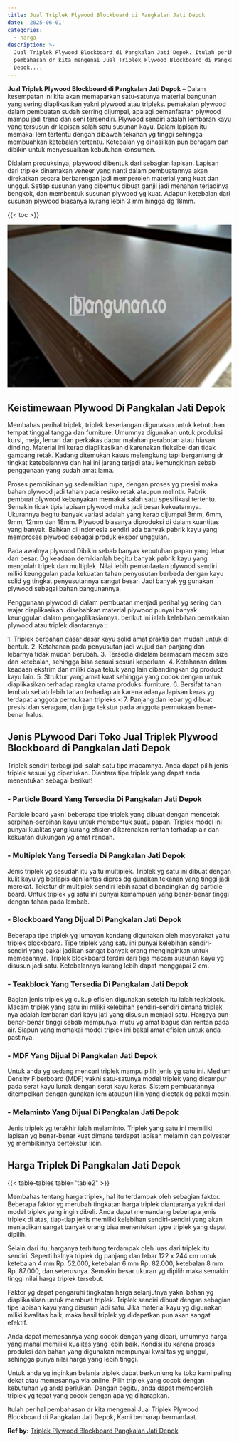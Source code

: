 ```yaml
---
title: Jual Triplek Plywood Blockboard di Pangkalan Jati Depok
date: '2025-06-01'
categories:
  - harga
description: >-
  Jual Triplek Plywood Blockboard di Pangkalan Jati Depok. Itulah perihal
  pembahasan dr kita mengenai Jual Triplek Plywood Blockboard di Pangkalan Jati
  Depok,...
---
```


**Jual Triplek Plywood Blockboard di Pangkalan Jati Depok** – Dalam kesempatan ini kita akan memaparkan satu-satunya material bangunan yang sering diaplikasikan yakni plywood atau tripleks. pemakaian plywood dalam pembuatan sudah serring dijumpai, apalagi pemanfaatan plywood mampu jadi trend dan seni tersendiri. Plywood sendiri adalah lembaran kayu yang tersusun dr lapisan salah satu susunan kayu. Dalam lapisan itu memakai lem tertentu dengan dibawah tekanan yg tinggi sehingga membuahkan ketebalan tertentu. Ketebalan yg dihasilkan pun beragam dan dibikin untuk menyesuaikan kebutuhan konsumen.

Didalam produksinya, playwood dibentuk dari sebagian lapisan. Lapisan dari triplek dinamakan veneer yang nanti dalam pembuatannya akan direkatkan secara berbarengan jadi memperoleh material yang kuat dan unggul. Setiap susunan yang dibentuk dibuat ganjil jadi menahan terjadinya bengkok, dan membentuk susunan plywood yg kuat. Adapun ketebalan dari susunan plywood biasanya kurang lebih 3 mm hingga dg 18mm.

{{< toc >}}

![Jual Triplek Plywood Blockboard di Pangkalan Jati Depok](/images/jual-triplek-murah-31.png)

## Keistimewaan Plywood Di Pangkalan Jati Depok

Membahas perihal triplek, triplek keseriangan digunakan untuk kebutuhan tempat tinggal tangga dan furniture. Umumnya digunakan untuk produksi kursi, meja, lemari dan perkakas dapur malahan perabotan atau hiasan dinding. Material ini kerap diaplikasikan dikarenakan fleksibel dan tidak gampang retak. Kadang ditemukan kasus melengkung tapi bergantung dr tingkat ketebalannya dan hal ini jarang terjadi atau kemungkinan sebab penggunaan yang sudah amat lama.

Proses pembikinan yg sedemikian rupa, dengan proses yg presisi maka bahan plywood jadi tahan pada resiko retak ataupun melintir. Pabrik pembuat plywood kebanyakan memakai salah satu spesifikasi tertentu. Semakin tidak tipis lapisan plywood maka jadi besar kekuatannya. Ukurannya begitu banyak variasi adalah yang kerap dijumpai 3mm, 6mm, 9mm, 12mm dan 18mm. Plywood biasanya diproduksi di dalam kuantitas yang banyak. Bahkan di Indonesia sendiri ada banyak pabrik kayu yang memproses plywood sebagai produk ekspor unggulan.

Pada awalnya plywood Dibikin sebab banyak kebutuhan papan yang lebar dan besar. Dg keadaan demikianlah begitu banyak pabrik kayu yang mengolah tripek dan multiplek. Nilai lebih pemanfaatan plywood sendiri miliki keunggulan pada kekuatan tahan penyusutan berbeda dengan kayu solid yg tingkat penyusutannya sangat besar. Jadi banyak yg gunakan plywood sebagai bahan bangunannya.

Penggunaan plywood di dalam pembuatan menjadi perihal yg sering dan wajar diaplikasikan. disebabkan material plywood punyai banyak keunggulan dalam pengaplikasiannya. berikut ini ialah kelebihan pemakaian plywood atau triplek diantaranya :

1\. Triplek berbahan dasar dasar kayu solid amat praktis dan mudah untuk di bentuk. 2. Ketahanan pada penyusutan jadi wujud dan panjang dan lebarnya tidak mudah berubah. 3. Tersedia didalam bermacam macam size dan ketebalan, sehingga bisa sesuai sesuai keperluan. 4. Ketahanan dalam keadaan ekstrim dan miliki daya tekuk yang lain dibandingkan dg product kayu lain. 5. Struktur yang amat kuat sehingga yang cocok dengan untuk diaplikasikan terhadap rangka utama produksi furniture. 6. Bersifat tahan lembab sebab lebih tahan terhadap air karena adanya lapisan keras yg terdapat anggota permukaan tripleks.< 7. Panjang dan lebar yg dibuat presisi dan seragam, dan juga tekstur pada anggota permukaan benar-benar halus.

## Jenis PLywood Dari Toko Jual Triplek Plywood Blockboard di Pangkalan Jati Depok

Triplek sendiri terbagi jadi salah satu tipe macamnya. Anda dapat pilih jenis triplek sesuai yg diperlukan. Diantara tipe triplek yang dapat anda menentukan sebagai berikut!

### \- Particle Board Yang Tersedia Di Pangkalan Jati Depok

Particle board yakni beberapa tipe triplek yang dibuat dengan mencetak serpihan-serpihan kayu untuk membentuk suatu papan. Triplek model ini punyai kualitas yang kurang efisien dikarenakan rentan terhadap air dan kekuatan dukungan yg amat rendah.

### \- Multiplek Yang Tersedia Di Pangkalan Jati Depok

Jenis triplek yg sesudah itu yaitu multiplek. Triplek yg satu ini dibuat dengan kulit kayu yg berlapis dan lantas dipres dg gunakan tekanan yang tinggi jadi merekat. Tekstur dr multiplek sendiri lebih rapat dibandingkan dg particle board. Untuk triplek yg satu ini punyai kemampuan yang benar-benar tinggi dengan tahan pada lembab.

### \- Blockboard Yang Dijual Di Pangkalan Jati Depok

Beberapa tipe triplek yg lumayan kondang digunakan oleh masyarakat yaitu triplek blockboard. Tipe triplek yang satu ini punyai kelebihan sendiri-sendiri yang bakal jadikan sangat banyak orang menginginkan untuk memesannya. Triplek blockboard terdiri dari tiga macam susunan kayu yg disusun jadi satu. Ketebalannya kurang lebih dapat menggapai 2 cm.

### \- Teakblock Yang Tersedia Di Pangkalan Jati Depok

Bagian jenis triplek yg cukup efisien digunakan setelah itu ialah teakblock. Macam triplek yang satu ini miliki kelebihan sendiri-sendiri dimana triplek nya adalah lembaran dari kayu jati yang disusun menjadi satu. Hargaya pun benar-benar tinggi sebab mempunyai mutu yg amat bagus dan rentan pada air. Siapun yang memakai model triplek ini bakal amat efisien untuk anda pastinya.

### \- MDF Yang Dijual Di Pangkalan Jati Depok

Untuk anda yg sedang mencari triplek mampu pilih jenis yg satu ini. Medium Density Fiberboard (MDF) yakni satu-satunya model triplek yang dicampur pada serat kayu lunak dengan serat kayu keras. Sistem pembuatannya ditempelkan dengan gunakan lem ataupun lilin yang dicetak dg pakai mesin.

### \- Melaminto Yang Dijual Di Pangkalan Jati Depok

Jenis triplek yg terakhir ialah melaminto. Triplek yang satu ini memiliki lapisan yg benar-benar kuat dimana terdapat lapisan melamin dan polyester yg membikinnya bertekstur licin.

## Harga Triplek Di Pangkalan Jati Depok

{{< table-tables table="table2" >}}

Membahas tentang harga triplek, hal itu terdampak oleh sebagian faktor. Beberapa faktor yg merubah tingkatan harga triplek diantaranya yakni dari model triplek yang ingin dibeli. Anda dapat memandang beberapa jenis triplek di atas, tiap-tiap jenis memiliki kelebihan sendiri-sendiri yang akan menjadikan sangat banyak orang bisa menentukan type triplek yang dapat dipilih.

Selain dari itu, harganya terhitung terdampak oleh luas dari triplek itu sendiri. Seperti halnya triplek dg panjang dan lebar 122 x 244 cm untuk ketebalan 4 mm Rp. 52.000, ketebalan 6 mm Rp. 82.000, ketebalan 8 mm Rp. 87.000, dan seterusnya. Semakin besar ukuran yg dipilih maka semakin tinggi nilai harga triplek tersebut.

Faktor yg dapat pengaruhi tingkatan harga selanjutnya yakni bahan yg diaplikasikan untuk membuat triplek. Triplek sendiri dibuat dengan sebagian tipe lapisan kayu yang disusun jadi satu. Jika material kayu yg digunakan miliki kwalitas baik, maka hasil triplek yg didapatkan pun akan sangat efektif.

Anda dapat memesannya yang cocok dengan yang dicari, umumnya harga yang mahal memiliki kualitas yang lebih baik. Kondisi itu karena proses produksi dan bahan yang digunakan mempunyai kwalitas yg unggul, sehingga punya nilai harga yang lebih tinggi.

Untuk anda yg inginkan belanja triplek dapat berkunjung ke toko kami paling dekat atau memesannya via online. Pilih triplek yang cocok dengan kebutuhan yg anda perlukan. Dengan begitu, anda dapat memperoleh triplek yg tepat yang cocok dengan apa yg diharapkan.

Itulah perihal pembahasan dr kita mengenai Jual Triplek Plywood Blockboard di Pangkalan Jati Depok, Kami berharap bermanfaat.

**Ref by:** [Triplek Plywood Blockboard Pangkalan Jati Depok](https://id.wikipedia.org/wiki/Triplek)

